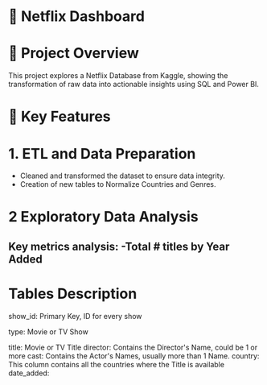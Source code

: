 # 🎥 Netflix Dashboard 

# 📝 Project Overview 

This project explores a Netflix Database from Kaggle, showing the transformation of raw data into actionable insights using SQL and Power BI. 

# 🔧 Key Features

#  1. ETL and Data Preparation

  - Cleaned and transformed the dataset to ensure data integrity.
  - Creation of new tables to Normalize Countries and Genres.
  
# 2 Exploratory Data Analysis

Key metrics analysis:
-Total # titles by Year Added
-

# Tables Description
show_id: Primary Key, ID for every show

type: Movie or TV Show

title: Movie or TV Title
director: Contains the Director's Name, could be 1 or more
cast: Contains the Actor's Names, usually more than 1 Name.
country: This column contains all the countries where the Title is available
date_added: 

